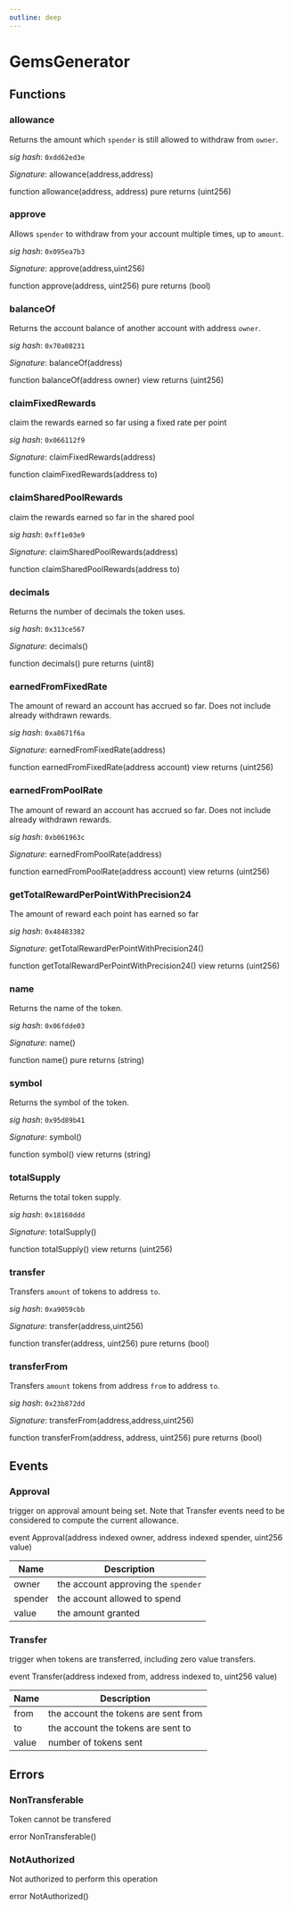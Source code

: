 ```yaml
---
outline: deep
---
```

# GemsGenerator



## Functions

### **allowance**

Returns the amount which `spender` is still allowed to withdraw from `owner`.

*sig hash*: `0xdd62ed3e`

*Signature*: allowance(address,address)

function allowance(address, address) pure returns (uint256)

### **approve**

Allows `spender` to withdraw from your account multiple times, up to `amount`.

*sig hash*: `0x095ea7b3`

*Signature*: approve(address,uint256)

function approve(address, uint256) pure returns (bool)

### **balanceOf**

Returns the account balance of another account with address `owner`.

*sig hash*: `0x70a08231`

*Signature*: balanceOf(address)

function balanceOf(address owner) view returns (uint256)

### **claimFixedRewards**

claim the rewards earned so far using a fixed rate per point

*sig hash*: `0x066112f9`

*Signature*: claimFixedRewards(address)

function claimFixedRewards(address to)

### **claimSharedPoolRewards**

claim the rewards earned so far in the shared pool

*sig hash*: `0xff1e03e9`

*Signature*: claimSharedPoolRewards(address)

function claimSharedPoolRewards(address to)

### **decimals**

Returns the number of decimals the token uses.

*sig hash*: `0x313ce567`

*Signature*: decimals()

function decimals() pure returns (uint8)

### **earnedFromFixedRate**

The amount of reward an account has accrued so far. Does not include already withdrawn rewards.

*sig hash*: `0xa8671f6a`

*Signature*: earnedFromFixedRate(address)

function earnedFromFixedRate(address account) view returns (uint256)

### **earnedFromPoolRate**

The amount of reward an account has accrued so far. Does not include already withdrawn rewards.

*sig hash*: `0xb061963c`

*Signature*: earnedFromPoolRate(address)

function earnedFromPoolRate(address account) view returns (uint256)

### **getTotalRewardPerPointWithPrecision24**

The amount of reward each point has earned so far

*sig hash*: `0x48483382`

*Signature*: getTotalRewardPerPointWithPrecision24()

function getTotalRewardPerPointWithPrecision24() view returns (uint256)

### **name**

Returns the name of the token.

*sig hash*: `0x06fdde03`

*Signature*: name()

function name() pure returns (string)

### **symbol**

Returns the symbol of the token.

*sig hash*: `0x95d89b41`

*Signature*: symbol()

function symbol() view returns (string)

### **totalSupply**

Returns the total token supply.

*sig hash*: `0x18160ddd`

*Signature*: totalSupply()

function totalSupply() view returns (uint256)

### **transfer**

Transfers `amount` of tokens to address `to`.

*sig hash*: `0xa9059cbb`

*Signature*: transfer(address,uint256)

function transfer(address, uint256) pure returns (bool)

### **transferFrom**

Transfers `amount` tokens from address `from` to address `to`.

*sig hash*: `0x23b872dd`

*Signature*: transferFrom(address,address,uint256)

function transferFrom(address, address, uint256) pure returns (bool)


## Events

### **Approval**

trigger on approval amount being set.   Note that Transfer events need to be considered to compute the current allowance.

event Approval(address indexed owner, address indexed spender, uint256 value)

| Name | Description 
| ---- | ----------- 
| owner | the account approving the `spender`
| spender | the account allowed to spend
| value | the amount granted

### **Transfer**

trigger when tokens are transferred, including zero value transfers.

event Transfer(address indexed from, address indexed to, uint256 value)

| Name | Description 
| ---- | ----------- 
| from | the account the tokens are sent from
| to | the account the tokens are sent to
| value | number of tokens sent


## Errors

### **NonTransferable**

Token cannot be transfered


error NonTransferable()

### **NotAuthorized**

Not authorized to perform this operation


error NotAuthorized()

